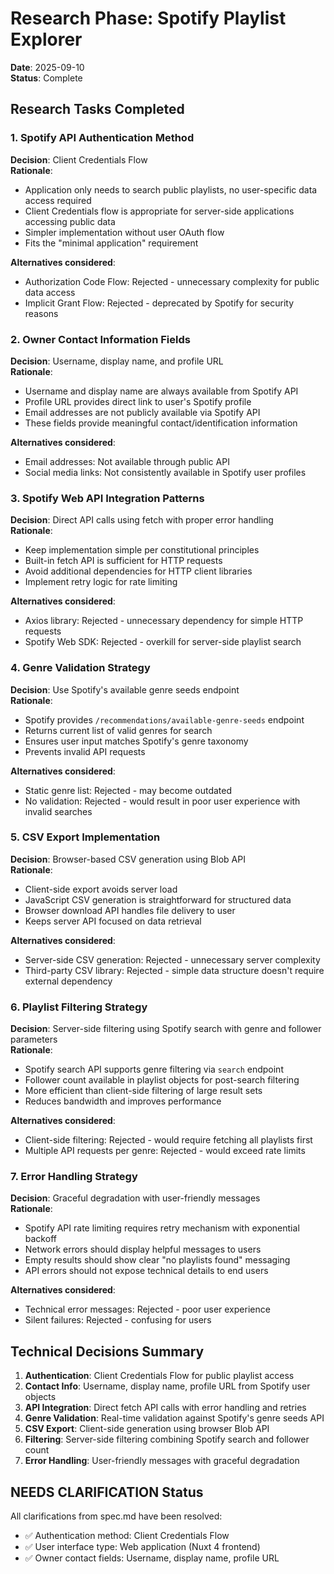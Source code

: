 # Research Phase: Spotify Playlist Explorer

**Date**: 2025-09-10  
**Status**: Complete

## Research Tasks Completed

### 1. Spotify API Authentication Method
**Decision**: Client Credentials Flow  
**Rationale**: 
- Application only needs to search public playlists, no user-specific data access required
- Client Credentials flow is appropriate for server-side applications accessing public data  
- Simpler implementation without user OAuth flow
- Fits the "minimal application" requirement

**Alternatives considered**:
- Authorization Code Flow: Rejected - unnecessary complexity for public data access
- Implicit Grant Flow: Rejected - deprecated by Spotify for security reasons

### 2. Owner Contact Information Fields
**Decision**: Username, display name, and profile URL  
**Rationale**:
- Username and display name are always available from Spotify API
- Profile URL provides direct link to user's Spotify profile
- Email addresses are not publicly available via Spotify API
- These fields provide meaningful contact/identification information

**Alternatives considered**:
- Email addresses: Not available through public API
- Social media links: Not consistently available in Spotify user profiles

### 3. Spotify Web API Integration Patterns
**Decision**: Direct API calls using fetch with proper error handling  
**Rationale**:
- Keep implementation simple per constitutional principles
- Built-in fetch API is sufficient for HTTP requests
- Avoid additional dependencies for HTTP client libraries
- Implement retry logic for rate limiting

**Alternatives considered**:
- Axios library: Rejected - unnecessary dependency for simple HTTP requests
- Spotify Web SDK: Rejected - overkill for server-side playlist search

### 4. Genre Validation Strategy  
**Decision**: Use Spotify's available genre seeds endpoint  
**Rationale**:
- Spotify provides `/recommendations/available-genre-seeds` endpoint
- Returns current list of valid genres for search
- Ensures user input matches Spotify's genre taxonomy
- Prevents invalid API requests

**Alternatives considered**:
- Static genre list: Rejected - may become outdated
- No validation: Rejected - would result in poor user experience with invalid searches

### 5. CSV Export Implementation
**Decision**: Browser-based CSV generation using Blob API  
**Rationale**:
- Client-side export avoids server load
- JavaScript CSV generation is straightforward for structured data
- Browser download API handles file delivery to user
- Keeps server API focused on data retrieval

**Alternatives considered**:
- Server-side CSV generation: Rejected - unnecessary server complexity
- Third-party CSV library: Rejected - simple data structure doesn't require external dependency

### 6. Playlist Filtering Strategy
**Decision**: Server-side filtering using Spotify search with genre and follower parameters  
**Rationale**:
- Spotify search API supports genre filtering via `search` endpoint
- Follower count available in playlist objects for post-search filtering
- More efficient than client-side filtering of large result sets
- Reduces bandwidth and improves performance

**Alternatives considered**:
- Client-side filtering: Rejected - would require fetching all playlists first
- Multiple API requests per genre: Rejected - would exceed rate limits

### 7. Error Handling Strategy
**Decision**: Graceful degradation with user-friendly messages  
**Rationale**:
- Spotify API rate limiting requires retry mechanism with exponential backoff
- Network errors should display helpful messages to users
- Empty results should show clear "no playlists found" messaging
- API errors should not expose technical details to end users

**Alternatives considered**:
- Technical error messages: Rejected - poor user experience
- Silent failures: Rejected - confusing for users

## Technical Decisions Summary

1. **Authentication**: Client Credentials Flow for public playlist access
2. **Contact Info**: Username, display name, profile URL from Spotify user objects  
3. **API Integration**: Direct fetch API calls with error handling and retries
4. **Genre Validation**: Real-time validation against Spotify's genre seeds API
5. **CSV Export**: Client-side generation using browser Blob API
6. **Filtering**: Server-side filtering combining Spotify search and follower count
7. **Error Handling**: User-friendly messages with graceful degradation

## NEEDS CLARIFICATION Status
All clarifications from spec.md have been resolved:
- ✅ Authentication method: Client Credentials Flow
- ✅ User interface type: Web application (Nuxt 4 frontend)  
- ✅ Owner contact fields: Username, display name, profile URL